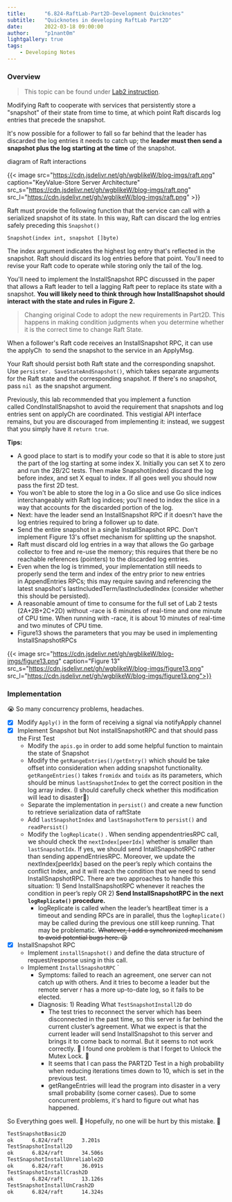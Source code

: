 ```yaml
---
title:      "6.824-RaftLab-Part2D-Development Quicknotes"
subtitle:   "Quicknotes in developing RaftLab Part2D"
date:       2022-03-18 09:00:00
author:     "p1nant0m"
lightgallery: true
tags:
    - Developing Notes
---
```


### Overview

> This topic can be found under [Lab2 instruction](https://pdos.csail.mit.edu/6.824/labs/lab-raft.html).

Modifying Raft to cooperate with services that persistently store a "snapshot" of their state from time to time, at which point Raft discards log entries that precede the snapshot.

It's now possible for a follower to fall so far behind that the leader has discarded the log entries it needs to catch up; the **leader must then send a snapshot plus the log starting at the time** of the snapshot.

diagram of Raft interactions

{{< image src="https://cdn.jsdelivr.net/gh/wgblikeW/blog-imgs/raft.png" caption="KeyValue-Store Server Architecture" src_s="https://cdn.jsdelivr.net/gh/wgblikeW/blog-imgs/raft.png" src_l="https://cdn.jsdelivr.net/gh/wgblikeW/blog-imgs/raft.png" >}}

Raft must provide the following function that the service can call with a serialized snapshot of its state. In this way, Raft can discard the log entries safely preceding this `Snapshot()`

`Snapshot(index int, snapshot []byte)`

The index argument indicates the highest log entry that's reflected in the snapshot. Raft should discard its log entries before that point. You'll need to revise your Raft code to operate while storing only the tail of the log.

You'll need to implement the InstallSnapshot RPC discussed in the paper that allows a Raft leader to tell a lagging Raft peer to replace its state with a snapshot. **You will likely need to think through how InstallSnapshot should interact with the state and rules in Figure 2.**

> Changing original Code to adopt the new requirements in Part2D. This happens in making condition judgments when you determine whether it is the correct time to change Raft State.
> 

When a follower's Raft code receives an InstallSnapshot RPC, it can use the applyCh
 to send the snapshot to the service in an ApplyMsg.

Your Raft should persist both Raft state and the corresponding snapshot. Use `persister. SaveStateAndSnapshot()`, which takes separate arguments for the Raft state and the corresponding snapshot. If there's no snapshot, pass `nil`  as the snapshot argument.

Previously, this lab recommended that you implement a function called CondInstallSnapshot to avoid the requirement that snapshots and log entries sent on applyCh are coordinated. This vestigial API interface remains, but you are discouraged from implementing it: instead, we suggest that you simply have it `return true`.

**Tips:**

- A good place to start is to modify your code so that it is able to store just the part of the log starting at some index X. Initially you can set X to zero and run the 2B/2C tests. Then make Snapshot(index) discard the log before index, and set X equal to index. If all goes well you should now pass the first 2D test.
- You won't be able to store the log in a Go slice and use Go slice indices interchangeably with Raft log indices; you'll need to index the slice in a way that accounts for the discarded portion of the log.
- Next: have the leader send an InstallSnapshot RPC if it doesn't have the log entries required to bring a follower up to date.
- Send the entire snapshot in a single InstallSnapshot RPC. Don't implement Figure 13's offset mechanism for splitting up the snapshot.
- Raft must discard old log entries in a way that allows the Go garbage collector to free and re-use the memory; this requires that there be no reachable references (pointers) to the discarded log entries.
- Even when the log is trimmed, your implementation still needs to properly send the term and index of the entry prior to new entries in AppendEntries RPCs; this may require saving and referencing the latest snapshot's lastIncludedTerm/lastIncludedIndex (consider whether this should be persisted).
- A reasonable amount of time to consume for the full set of Lab 2 tests (2A+2B+2C+2D) without -race is 6 minutes of real-time and one minute of CPU time. When running with -race, it is about 10 minutes of real-time and two minutes of CPU time.
- Figure13 shows the parameters that you may be used in implementing InstallSnapshotRPCs


{{< image src="https://cdn.jsdelivr.net/gh/wgblikeW/blog-imgs/figure13.png" caption="Figure 13" src_s="https://cdn.jsdelivr.net/gh/wgblikeW/blog-imgs/figure13.png" src_l="https://cdn.jsdelivr.net/gh/wgblikeW/blog-imgs/figure13.png">}}

### Implementation

😭 So many concurrency problems, headaches.

- [x]  Modify `Apply()`  in the form of receiving a signal via notifyApply channel
- [x]  Implement Snapshot but Not installSnapshotRPC and that should pass the First Test
    - Modify the `apis.go`  in order to add some helpful function to maintain the state of Snapshot
    - Modify the `getRangeEntries()/getEntry()`  which should be take offset into consideration when adding snapshot functionality. `getRangeEntries()`  takes `fromidx` and `toidx` as its parameters, which should be minus `lastSnapshotIndex` to get the correct position in the log array index. (I should carefully check whether this modification will lead to disaster🥲)
    - Separate the implementation in `persist()`  and create a new function to retrieve serialization data of raftState
    - Add `lastSnapshotIndex` and `lastSnapshotTerm` to `persist()` and `readPersist()`
    - Modify the `logReplicate()` . When sending appendentriesRPC call, we should check the `nextIndex[peerIdx]` whether is smaller than `lastSnapshotIdx`. If yes, we should send IntallSnapshotRPC rather than sending appendEntriesRPC. Moreover, we update the nextIndex[peerIdx] based on the peer’s reply which contains the conflict Index, and it will reach the condition that we need to send InstallSnapshotRPC. There are two approaches to handle this situation: 1) Send InstallSnapshotRPC whenever it reaches the condition in peer’s reply  OR 2) **Send InstallSnapshotRPC in the next `logReplicate()` procedure.**
        - logReplicate is called when the leader’s heartBeat timer is a timeout and sending RPCs are in parallel, thus the `logReplicate()` may be called during the previous one still keep running. That may be problematic. ~~Whatever, I add a synchronized mechanism to avoid potential bugs here. 😫~~
- [x]  InstallSnapshot RPC
    - Implement `installSnapshot()` and define the data structure of request/response using in this call.
    - Implement `InstallSnapshotRPC` `
        - Symptoms: failed to reach an agreement, one server can not catch up with others. And it tries to become a leader but the remote server r has a more up-to-date log, so it fails to be elected.
        - Diagnosis: 1) Reading What `TestSnapshotInstall2D` do
            - The test tries to reconnect the server which has been disconnected in the past time, so this server is far behind the current cluster’s agreement. What we expect is that the current leader will send InstallSnapshot to this server and brings it to come back to normal. But it seems to not work correctly. 🥲 I found one problem is that I forget to Unlock the Mutex Lock. 🤣
            - It seems that I can pass the PART2D Test in a high probability when reducing iterations times down to 10, which is set in the previous test.
            - getRangeEntries will lead the program into disaster in a very small probability (some corner cases). Due to some concurrent problems, it's hard to figure out what has happened.

So Everything goes well. 🖖 Hopefully, no one will be hurt by this mistake. 🥲

```bash
TestSnapshotBasic2D
ok      6.824/raft      3.201s
TestSnapshotInstall2D
ok      6.824/raft      34.506s
TestSnapshotInstallUnreliable2D
ok      6.824/raft      36.091s
TestSnapshotInstallCrash2D
ok      6.824/raft      13.126s
TestSnapshotInstallUnCrash2D
ok      6.824/raft      14.324s
```